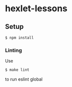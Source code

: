 # hexlet-lessons

## Setup
```bash
$ npm install
```

### Linting
Use 
```bash
$ make lint
```
 to run eslint global
